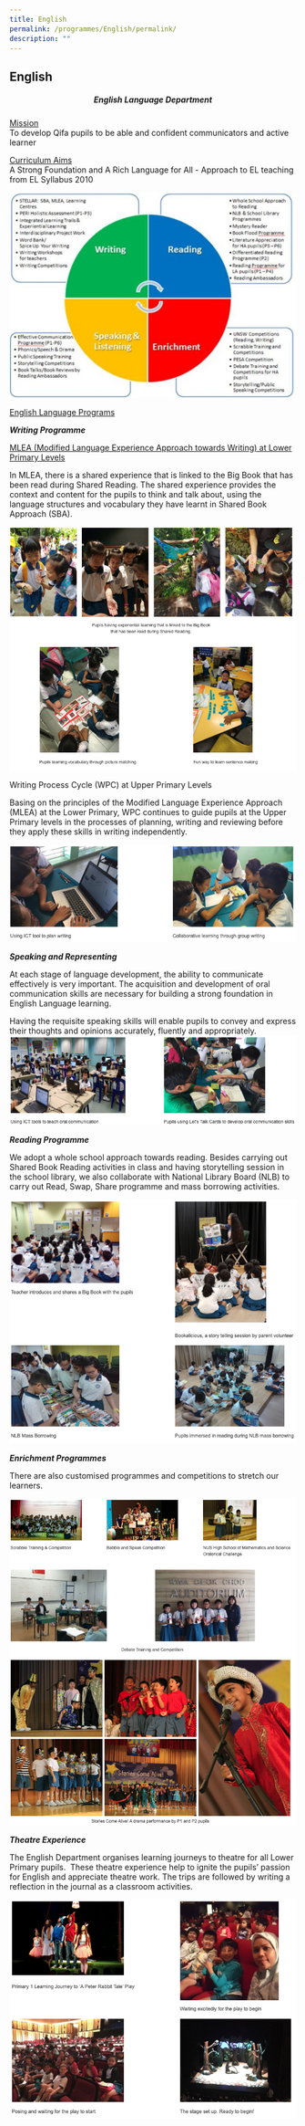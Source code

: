 ```yaml
---
title: English
permalink: /programmes/English/permalink/
description: ""
---
```

## English

##### <center> English Language Department </center>

<u>Mission</u><br>
To develop Qifa pupils to be able and confident communicators and active learner

<u>Curriculum Aims</u><br>
A Strong Foundation and A Rich Language for All - Approach to EL teaching from EL Syllabus 2010

![](/images/English%20Language%20Foundation.jpg)

<u>English Language Programs</u>

**_Writing Programme_**

<u>MLEA (Modified Language Experience Approach towards Writing) at Lower Primary Levels</u> 

In MLEA, there is a shared experience that is linked to the Big Book that has been read during Shared Reading. The shared experience provides the context and content for the pupils to think and talk about, using the language structures and vocabulary they have learnt in Shared Book Approach (SBA).

![](/images/Screenshot24.png)

Writing Process Cycle (WPC) at Upper Primary Levels

  

Basing on the principles of the Modified Language Experience Approach (MLEA) at the Lower Primary, WPC continues to guide pupils at the Upper Primary levels in the processes of planning, writing and reviewing before they apply these skills in writing independently.

![](/images/Screenshot23.png)

**_Speaking and Representing_**

  

At each stage of language development, the ability to communicate effectively is very important. The acquisition and development of oral communication skills are necessary for building a strong foundation in English Language learning.  

  

Having the requisite speaking skills will enable pupils to convey and express their thoughts and opinions accurately, fluently and appropriately.
![](/images/Screenshot25.png)

**_Reading Programme_**

  

We adopt a whole school approach towards reading. Besides carrying out Shared Book Reading activities in class and having storytelling session in the school library, we also collaborate with National Library Board (NLB) to carry out Read, Swap, Share programme and mass borrowing activities.

![](/images/Screenshot26.png)

**_Enrichment Programmes_**

  

There are also customised programmes and competitions to stretch our learners.

![](/images/Screenshot27.png)
![](/images/Screenshot28.png)

**_Theatre Experience_**

  

The English Department organises learning journeys to theatre for all Lower Primary pupils.&nbsp; These theatre experience help to ignite the pupils’ passion for English and appreciate theatre work. The trips are followed by writing a reflection in the journal as a classroom activities.

![](/images/Screenshot29.png)